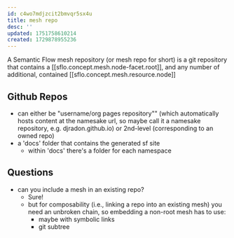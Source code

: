 ```yaml
---
id: c4wo7mdjzcit2bmvqr5sx4u
title: mesh repo
desc: ''
updated: 1751758610214
created: 1729878955236
---
```


A Semantic Flow mesh repository (or mesh repo for short) is a git repository that contains a [[sflo.concept.mesh.node-facet.root]], and any number of additional, contained [[sflo.concept.mesh.resource.node]]


## Github Repos

- can either be "username/org pages repository"" (which automatically hosts content at the namesake url, so maybe call it a namesake repository, e.g. djradon.github.io) or 2nd-level (corresponding to an owned repo)
- a 'docs' folder that contains the generated sf site
    - within 'docs' there's a folder for each namespace
  
## Questions

- can you include a mesh in an existing repo?
  - Sure!
  - but for composability (i.e., linking a repo into an existing mesh) you need an unbroken chain, so embedding a non-root mesh has to use: 
    - maybe with symbolic links
    - git subtree


